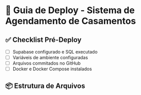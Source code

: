 # 🚀 Guia de Deploy - Sistema de Agendamento de Casamentos

## ✅ Checklist Pré-Deploy

- [ ] Supabase configurado e SQL executado
- [ ] Variáveis de ambiente configuradas
- [ ] Arquivos commitados no GitHub
- [ ] Docker e Docker Compose instalados

## 📦 Estrutura de Arquivos
